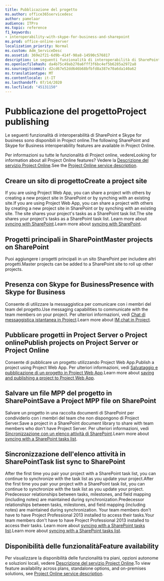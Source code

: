 ```yaml
---
title: Pubblicazione del progetto
ms.author: office365servicedesc
author: pamelaar
audience: ITPro
ms.topic: reference
f1_keywords:
- interoperability-with-skype-for-business-and-sharepoint
ms.prod: office-online-server
localization_priority: Normal
ms.custom: Adm_ServiceDesc
ms.assetid: 369e2f21-6d9b-414f-98a8-14590c576817
description: Le seguenti funzionalità di interoperabilità di SharePoint e Skype for business sono disponibili in Project online.
ms.openlocfilehash: da4b75c49ab270a6fff3f6bc4ef5b6285a2972a8
ms.sourcegitcommit: d2cd67e52dd646b68bfbfd8a387e70a6da140a62
ms.translationtype: MT
ms.contentlocale: it-IT
ms.lasthandoff: 07/14/2020
ms.locfileid: "45131150"
---
```

# <a name="project-publishing"></a><span data-ttu-id="3a959-103">Pubblicazione del progetto</span><span class="sxs-lookup"><span data-stu-id="3a959-103">Project publishing</span></span>

<span data-ttu-id="3a959-104">Le seguenti funzionalità di interoperabilità di SharePoint e Skype for business sono disponibili in Project online.</span><span class="sxs-lookup"><span data-stu-id="3a959-104">The following SharePoint and Skype for Business interoperability features are available in Project Online.</span></span>
  
<span data-ttu-id="3a959-105">Per informazioni su tutte le funzionalità di Project online, vedere</span><span class="sxs-lookup"><span data-stu-id="3a959-105">Looking for information about all Project Online features?</span></span> <span data-ttu-id="3a959-106">Vedere la [Descrizione del servizio Project Online](project-online-service-description.md).</span><span class="sxs-lookup"><span data-stu-id="3a959-106">See the [Project Online service description](project-online-service-description.md).</span></span>
  
## <a name="create-a-project-site"></a><span data-ttu-id="3a959-107">Creare un sito di progetto</span><span class="sxs-lookup"><span data-stu-id="3a959-107">Create a project site</span></span>

<span data-ttu-id="3a959-108">If you are using Project Web App, you can share a project with others by creating a new project site in SharePoint or by synching with an existing site.</span><span class="sxs-lookup"><span data-stu-id="3a959-108">If you are using Project Web App, you can share a project with others by creating a new project site in SharePoint or by synching with an existing site.</span></span> <span data-ttu-id="3a959-109">The site shares your project's tasks as a SharePoint task list.</span><span class="sxs-lookup"><span data-stu-id="3a959-109">The site shares your project's tasks as a SharePoint task list.</span></span> <span data-ttu-id="3a959-110">Learn more about [syncing with SharePoint](https://go.microsoft.com/fwlink/p/?LinkId=271352).</span><span class="sxs-lookup"><span data-stu-id="3a959-110">Learn more about [syncing with SharePoint](https://go.microsoft.com/fwlink/p/?LinkId=271352).</span></span>
  
## <a name="master-projects-on-sharepoint"></a><span data-ttu-id="3a959-111">Progetti principali in SharePoint</span><span class="sxs-lookup"><span data-stu-id="3a959-111">Master projects on SharePoint</span></span>

<span data-ttu-id="3a959-112">Puoi aggiungere i progetti principali in un sito SharePoint per includere altri progetti.</span><span class="sxs-lookup"><span data-stu-id="3a959-112">Master projects can be added to a SharePoint site to roll up other projects.</span></span> 
  
## <a name="presence-with-skype-for-business"></a><span data-ttu-id="3a959-113">Presenza con Skype for Business</span><span class="sxs-lookup"><span data-stu-id="3a959-113">Presence with Skype for Business</span></span>

<span data-ttu-id="3a959-114">Consente di utilizzare la messaggistica per comunicare con i membri del team del progetto.</span><span class="sxs-lookup"><span data-stu-id="3a959-114">Use messaging capabilities to communicate with the team members on your project.</span></span> <span data-ttu-id="3a959-115">Per ulteriori informazioni, vedi [Chat di messaggistica istantanea in Project](https://go.microsoft.com/fwlink/p/?LinkId=271351).</span><span class="sxs-lookup"><span data-stu-id="3a959-115">Learn more about [IM chat in Project](https://go.microsoft.com/fwlink/p/?LinkId=271351).</span></span>
  
## <a name="publish-projects-on-project-server-or-project-online"></a><span data-ttu-id="3a959-116">Pubblicare progetti in Project Server o Project online</span><span class="sxs-lookup"><span data-stu-id="3a959-116">Publish projects on Project Server or Project Online</span></span>

<span data-ttu-id="3a959-117">Consente di pubblicare un progetto utilizzando Project Web App.</span><span class="sxs-lookup"><span data-stu-id="3a959-117">Publish a project using Project Web App.</span></span> <span data-ttu-id="3a959-118">Per ulteriori informazioni, vedi [Salvataggio e pubblicazione di un progetto in Project Web App](https://go.microsoft.com/fwlink/p/?LinkId=271354).</span><span class="sxs-lookup"><span data-stu-id="3a959-118">Learn more about [saving and publishing a project to Project Web App](https://go.microsoft.com/fwlink/p/?LinkId=271354).</span></span>
  
## <a name="save-a-project-mpp-file-on-sharepoint"></a><span data-ttu-id="3a959-119">Salvare un file MPP del progetto in SharePoint</span><span class="sxs-lookup"><span data-stu-id="3a959-119">Save a Project MPP file on SharePoint</span></span>

<span data-ttu-id="3a959-120">Salvare un progetto in una raccolta documenti di SharePoint per condividerlo con i membri del team che non dispongono di Project Server.</span><span class="sxs-lookup"><span data-stu-id="3a959-120">Save a project in a SharePoint document library to share with team members who don't have Project Server.</span></span> <span data-ttu-id="3a959-121">Per ulteriori informazioni, vedi [Sincronizzazione con un elenco attività di SharePoint](https://go.microsoft.com/fwlink/p/?LinkId=271353).</span><span class="sxs-lookup"><span data-stu-id="3a959-121">Learn more about [syncing with a SharePoint tasks list](https://go.microsoft.com/fwlink/p/?LinkId=271353).</span></span>
  
## <a name="task-list-sync-to-sharepoint"></a><span data-ttu-id="3a959-122">Sincronizzazione dell'elenco attività in SharePoint</span><span class="sxs-lookup"><span data-stu-id="3a959-122">Task list sync to SharePoint</span></span>

<span data-ttu-id="3a959-123">After the first time you pair your project with a SharePoint task list, you can continue to synchronize with the task list as you update your project.</span><span class="sxs-lookup"><span data-stu-id="3a959-123">After the first time you pair your project with a SharePoint task list, you can continue to synchronize with the task list as you update your project.</span></span> <span data-ttu-id="3a959-124">Predecessor relationships between tasks, milestones, and field mapping (including notes) are maintained during synchronization.</span><span class="sxs-lookup"><span data-stu-id="3a959-124">Predecessor relationships between tasks, milestones, and field mapping (including notes) are maintained during synchronization.</span></span> <span data-ttu-id="3a959-125">Your team members don't have to have Project Professional 2013 installed to access their tasks.</span><span class="sxs-lookup"><span data-stu-id="3a959-125">Your team members don't have to have Project Professional 2013 installed to access their tasks.</span></span> <span data-ttu-id="3a959-126">Learn more about [syncing with a SharePoint tasks list](https://go.microsoft.com/fwlink/p/?LinkId=271353).</span><span class="sxs-lookup"><span data-stu-id="3a959-126">Learn more about [syncing with a SharePoint tasks list](https://go.microsoft.com/fwlink/p/?LinkId=271353).</span></span>
  
## <a name="feature-availability"></a><span data-ttu-id="3a959-127">Disponibilità delle funzionalità</span><span class="sxs-lookup"><span data-stu-id="3a959-127">Feature availability</span></span>

<span data-ttu-id="3a959-128">Per visualizzare la disponibilità delle funzionalità tra piani, opzioni autonome e soluzioni locali, vedere [Descrizione del servizio Project Online](project-online-service-description.md).</span><span class="sxs-lookup"><span data-stu-id="3a959-128">To view feature availability across plans, standalone options, and on-premises solutions, see [Project Online service description](project-online-service-description.md).</span></span>
  

